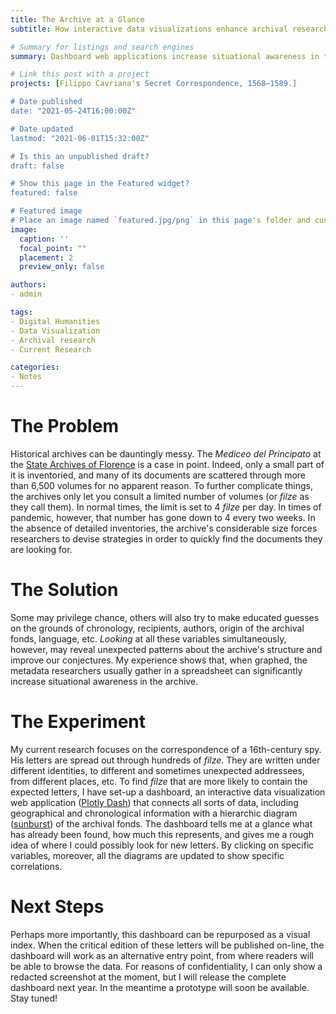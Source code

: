 ```yaml
---
title: The Archive at a Glance
subtitle: How interactive data visualizations enhance archival research

# Summary for listings and search engines
summary: Dashboard web applications increase situational awareness in the archive, ultimately improving the latter's accessibility and researchers' productivity

# Link this post with a project
projects: [Filippo Cavriana's Secret Correspondence, 1568—1589.]

# Date published
date: "2021-05-24T16:00:00Z"

# Date updated
lastmod: "2021-06-01T15:32:00Z"

# Is this an unpublished draft?
draft: false

# Show this page in the Featured widget?
featured: false

# Featured image
# Place an image named `featured.jpg/png` in this page's folder and customize its options here.
image:
  caption: ''
  focal_point: ""
  placement: 2
  preview_only: false

authors:
- admin

tags:
- Digital Humanities
- Data Visualization
- Archival research
- Current Research

categories:
- Notes
---
```


# The Problem 
Historical archives can be dauntingly messy. The *Mediceo del Principato* at the [State Archives of Florence](https://www.archiviodistato.firenze.it/asfi/home) is a case in point. Indeed, only a small part of it is inventoried, and many of its documents are scattered through more than 6,500 volumes for no apparent reason. To further complicate things, the archives only let you consult a limited number of volumes (or *filze* as they call them). In normal times, the limit is set to 4 *filze* per day. In times of pandemic, however, that number has gone down to 4 every two weeks. In the absence of detailed inventories, the archive's considerable size forces researchers to devise strategies in order to quickly find the documents they are looking for.

# The Solution
Some may privilege chance, others will also try to make educated guesses on the grounds of chronology, recipients, authors, origin of the archival fonds, language, etc. *Looking* at all these variables simultaneously, however, may reveal unexpected patterns about the archive's structure and improve our conjectures. My experience shows that, when graphed, the metadata researchers usually gather in a spreadsheet can significantly increase situational awareness in the archive.

# The Experiment
My current research focuses on the correspondence of a 16th-century spy. His letters are spread out through hundreds of *filze*. They are written under different identities, to different and sometimes unexpected addressees, from different places, etc. To find *filze* that are more likely to contain the expected letters, I have set-up a dashboard, an interactive data visualization web application ([Plotly Dash](https://plotly.com/dash/)) that connects all sorts of data, including geographical and chronological information with a hierarchic diagram ([sunburst](https://datavizproject.com/data-type/sunburst-diagram/)) of the archival fonds. The dashboard tells me at a glance what has already been found, how much this represents, and gives me a rough idea of where I could possibly look for new letters. By clicking on specific variables, moreover, all the diagrams are updated to show specific correlations.

# Next Steps
Perhaps more importantly, this dashboard can be repurposed as a visual index. When the critical edition of these letters will be published on-line, the dashboard will work as an alternative entry point, from where readers will be able to browse the data. For reasons of confidentiality, I can only show a redacted screenshot at the moment, but I will release the complete dashboard next year. In the meantime a prototype will soon be available. Stay tuned!